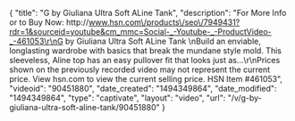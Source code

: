{
    "title": "G by Giuliana Ultra Soft ALine Tank",
    "description": "For More Info or to Buy Now: http:\/\/www.hsn.com\/products\/seo\/7949431?rdr=1&sourceid=youtube&cm_mmc=Social-_-Youtube-_-ProductVideo-_-461053\r\nG by Giuliana Ultra Soft ALine Tank   \nBuild an enviable, longlasting wardrobe with basics that break the mundane style mold. This sleeveless, Aline top has an easy pullover fit that looks just as...\r\nPrices shown on the previously recorded video may not represent the current price.  View hsn.com to view the current selling price. HSN Item #461053",
    "videoid": "90451880",
    "date_created": "1494349864",
    "date_modified": "1494349864",
    "type": "captivate",
    "layout": "video",
    "url": "\/v\/g-by-giuliana-ultra-soft-aline-tank\/90451880"
}